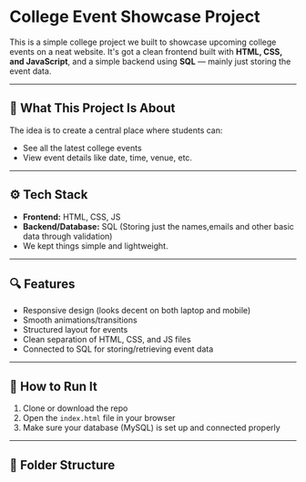 # College Event Showcase Project

This is a simple college project we built to showcase upcoming college events on a neat website. It's got a clean frontend built with **HTML, CSS, and JavaScript**, and a simple backend using **SQL** — mainly just storing the event data.

---

## 📌 What This Project Is About

The idea is to create a central place where students can:

- See all the latest college events
- View event details like date, time, venue, etc.


---

## ⚙️ Tech Stack

- **Frontend:** HTML, CSS, JS
- **Backend/Database:** SQL (Storing just the names,emails and other basic data through validation)
- We kept things simple and lightweight.

---

## 🔍 Features

- Responsive design (looks decent on both laptop and mobile)
- Smooth animations/transitions
- Structured layout for events
- Clean separation of HTML, CSS, and JS files
- Connected to SQL for storing/retrieving event data

---

## 🚀 How to Run It

1. Clone or download the repo  
2. Open the `index.html` file in your browser  
3. Make sure your database (MySQL) is set up and connected properly  


---

## 📂 Folder Structure

